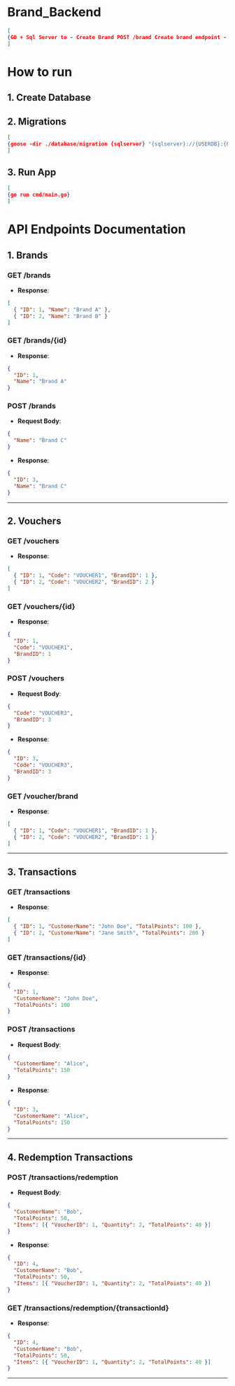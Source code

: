 # Brand_Backend
```json
[
{GO + Sql Server to - Create Brand POST /brand Create brand endpoint - Create Voucher POST /voucher Create voucher endpoint - Get Single Voucher GET /voucher?id={voucher_id} - Get All Vouchers by Brand GET /voucher/brand?id={brand_id}}
]
```
# How to run

## 1. Create Database

## 2. Migrations
```json
[
{goose -dir ./database/migration {sqlserver} "{sqlserver}://{USERDB}:{PASSWORDDB}@localhost:{PORT}?database=VoucherAPI" up}
]
```

## 3. Run App
```json
[
{go run cmd/main.go}
]
```


# API Endpoints Documentation

## 1. Brands

### GET /brands

- **Response**:

```json
[
  { "ID": 1, "Name": "Brand A" },
  { "ID": 2, "Name": "Brand B" }
]
```

### GET /brands/{id}

- **Response**:

```json
{
  "ID": 1,
  "Name": "Brand A"
}
```

### POST /brands

- **Request Body**:

```json
{
  "Name": "Brand C"
}
```

- **Response**:

```json
{
  "ID": 3,
  "Name": "Brand C"
}
```

---

## 2. Vouchers

### GET /vouchers

- **Response**:

```json
[
  { "ID": 1, "Code": "VOUCHER1", "BrandID": 1 },
  { "ID": 2, "Code": "VOUCHER2", "BrandID": 2 }
]
```

### GET /vouchers/{id}

- **Response**:

```json
{
  "ID": 1,
  "Code": "VOUCHER1",
  "BrandID": 1
}
```

### POST /vouchers

- **Request Body**:

```json
{
  "Code": "VOUCHER3",
  "BrandID": 3
}
```

- **Response**:

```json
{
  "ID": 3,
  "Code": "VOUCHER3",
  "BrandID": 3
}
```

### GET /voucher/brand

- **Response**:

```json
[
  { "ID": 1, "Code": "VOUCHER1", "BrandID": 1 },
  { "ID": 2, "Code": "VOUCHER2", "BrandID": 1 }
]
```

---

## 3. Transactions

### GET /transactions

- **Response**:

```json
[
  { "ID": 1, "CustomerName": "John Doe", "TotalPoints": 100 },
  { "ID": 2, "CustomerName": "Jane Smith", "TotalPoints": 200 }
]
```

### GET /transactions/{id}

- **Response**:

```json
{
  "ID": 1,
  "CustomerName": "John Doe",
  "TotalPoints": 100
}
```

### POST /transactions

- **Request Body**:

```json
{
  "CustomerName": "Alice",
  "TotalPoints": 150
}
```

- **Response**:

```json
{
  "ID": 3,
  "CustomerName": "Alice",
  "TotalPoints": 150
}
```

---

## 4. Redemption Transactions

### POST /transactions/redemption

- **Request Body**:

```json
{
  "CustomerName": "Bob",
  "TotalPoints": 50,
  "Items": [{ "VoucherID": 1, "Quantity": 2, "TotalPoints": 40 }]
}
```

- **Response**:

```json
{
  "ID": 4,
  "CustomerName": "Bob",
  "TotalPoints": 50,
  "Items": [{ "VoucherID": 1, "Quantity": 2, "TotalPoints": 40 }]
}
```

### GET /transactions/redemption/{transactionId}

- **Response**:

```json
{
  "ID": 4,
  "CustomerName": "Bob",
  "TotalPoints": 50,
  "Items": [{ "VoucherID": 1, "Quantity": 2, "TotalPoints": 40 }]
}
```

---
